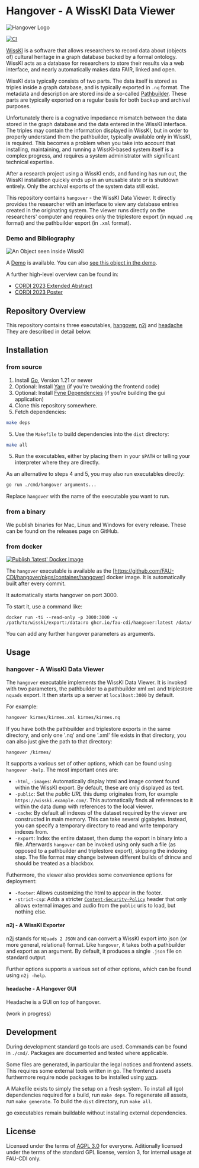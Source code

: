 # Hangover - A WissKI Data Viewer

![Hangover Logo](./internal/assets/logo/Icon.svg "Hangover Logo")

<!-- spellchecker:words nquad CORDI nquads kirmes drincw -->

[![CI](https://github.com/FAU-CDI/hangover/actions/workflows/go.yml/badge.svg)](https://github.com/FAU-CDI/hangover/actions/workflows/go.yml)

[WissKI](https://wiss-ki.eu/) is a software that allows researchers to record data about (objects of) cultural heritage in a graph database backed by a formal ontology.
WissKI acts as a database for researchers to store their results via a web interface, and nearly automatically makes data FAIR, linked and open.

WissKI data typically consists of two parts.
The data itself is stored as triples inside a graph database, and is typically exported in `.nq` format.
The metadata and description are stored inside a so-called [Pathbuilder](https://wiss-ki.eu/documentation/data-modeling/pathbuilder).
These parts are typically exported on a regular basis for both backup and archival purposes. 

Unfortunately there is a cognative impedance mismatch between the data stored in the graph database and the data entered in the WissKI interface. 
The triples may contain the information displayed in WissKI, but in order to properly understand them the pathbuilder, typically available only in WissKI, is required. 
This becomes a problem when you take into account that installing, maintaining, and running a WissKI-based system itself is a complex progress, and requires a system administrator with significant technical expertise.

After a research project using a WissKI ends, and funding has run out, the WissKI installation quickly ends up in an unusable state or is shutdown entirely.
Only the archival exports of the system data still exist. 

This repository contains `hangover` - the WissKI Data Viewer.
It directly provides the researcher with an interface to view any database entries created in the originating system.
The viewer runs directly on the researchers' computer and requires only the triplestore export (in nquad `.nq` format) and the pathbuilder export (in `.xml` format).

### Demo and Bibliography

![An Object seen inside WissKI](./docs/screenshot-viewer.png "An object seen inside WissKI")

A [Demo](https://wisskiviewer.kwarc.info/) is available.
You can also
[see this object in the demo](https://wisskiviewer.kwarc.info/entity/objekt?uri=http%3a%2f%2fkirmes.wisski.agfd.fau.de%2f%235f15b12cd5fb1).


A further high-level overview can be found in:
- [CORDI 2023 Extended Abstract](./docs/cordi-2023-ea.pdf)
- [CORDI 2023 Poster](./docs/cordi-2023-poster.pdf)

## Repository Overview

This repository contains three executables, [hangover](#hangover---a-wisski-data-viewer),  [n2j](#n2j---a-wisski-exporter) and [headache](#)
They are described in detail below.

## Installation

### from source

1. Install [Go](https://go.dev/), Version 1.21 or newer
2. Optional: Install [Yarn](https://yarnpkg.com/) (if you're tweaking the frontend code)
3. Optional: Install [Fyne Dependencies](https://developer.fyne.io/started/#prerequisites) (if you're building the gui application)
3. Clone this repository somewhere.
4. Fetch dependencies:

```bash
make deps
```

5. Use the `Makefile` to build dependencies into the `dist` directory:

```bash
make all
```

5. Run the executables, either by placing them in your `$PATH` or telling your interpreter where they are directly.

As an alternative to steps 4 and 5, you may also run executables directly:

```bash
go run ./cmd/hangover arguments...
```

Replace `hangover` with the name of the executable you want to run.

### from a binary

We publish binaries for Mac, Linux and Windows for every release.
These can be found on the releases page on GitHub. 

### from docker

[![Publish 'latest' Docker Image](https://github.com/FAU-CDI/hangover/actions/workflows/docker.yml/badge.svg)](https://github.com/FAU-CDI/hangover/actions/workflows/docker.yml)

The `hangover` executable is available as the [https://github.com/FAU-CDI/hangover/pkgs/container/hangover] docker image.
It is automatically built after every commit.

It automatically starts hangover on port 3000.

To start it, use a command like:

```
docker run -ti --read-only -p 3000:3000 -v /path/to/wisski/export:/data:ro ghcr.io/fau-cdi/hangover:latest /data/
```

You can add any further hangover parameters as arguments.

## Usage

### hangover - A WissKI Data Viewer

The `hangover` executable implements the WissKI Data Viewer.
It is invoked with two parameters, the pathbuilder to a pathbuilder xml `xml` and triplestore `nquads` export.
It then starts up a server at `localhost:3000` by default.

For example:

```bash
hangover kirmes/kirmes.xml kirmes/kirmes.nq
```

If you have both the pathbuilder and triplestore exports in the same directory, and only one '.nq' and one '.xml' file exists in that directory, you can also just give the path to that directory:

```
hangover /kirmes/
```

It supports a various set of other options, which can be found using  `hangover -help`.
The most important ones are:

- `-html`, `-images`: Automatically display html and image content found within the WissKI export. By default, these are only displayed as text.
- `-public`: Set the _public URL_ this dump originates from, for example `https://wisski.example.com/`. This automatically finds all references to it within the data dump with references to the local viewer.
- `-cache`: By default all indexes of the dataset required by the viewer are constructed in main memory. This can take several gigabytes. Instead, you can specify a temporary directory to read and write temporary indexes from.
- `-export`: Index the entire dataset, then dump the export in binary into a file. Afterwards `hangover` can be invoked using only such a file (as opposed to a pathbuilder and triplestore export), skipping the indexing step. The file format may change between different builds of drincw and should be treated as a blackbox.

Futhermore, the viewer also provides some convenience options for deployment:
- `-footer`: Allows customizing the html to appear in the footer. 
- `-strict-csp`: Adds a stricter [`Content-Security-Policy`](https://developer.mozilla.org/en-US/docs/Web/HTTP/CSP) header that only allows external images and audio from the `public` uris to load, but nothing else.

#### n2j - A WissKI Exporter

n2j stands for `NQuads 2 JSON` and can convert a WissKI export into json (or more general, relational) format.
Like `hangover`, it takes both a pathbuilder and export as an argument.
By default, it produces a single `.json` file on standard output.

Further options supports a various set of other options, which can be found using  `n2j -help`.

#### headache - A Hangover GUI

Headache is a GUI on top of hangover.

(work in progress)


## Development

During development standard go tools are used.
Commands can be found in `./cmd/`.
Packages are documented and tested where applicable. 

Some files are generated, in particular the legal notices and frontend assets.
This requires some external tools written in go.
The frontend assets furthermore require node packages to be installed using [yarn](https://yarnpkg.com/).

A Makefile exists to simply the setup on a fresh system.
To install all (go) dependencies required for a build, run `make deps`.
To regenerate all assets, run `make generate`.
To build the `dist` directory, run `make all`.

go executables remain buildable without installing external dependencies.

## License

Licensed under the terms of [AGPL 3.0](https://github.com/FAU-CDI/hangover/blob/main/LICENSE) for everyone.
Aditionally licensed under the terms of the standard GPL license, version 3, for internal usage at FAU-CDI only. 
